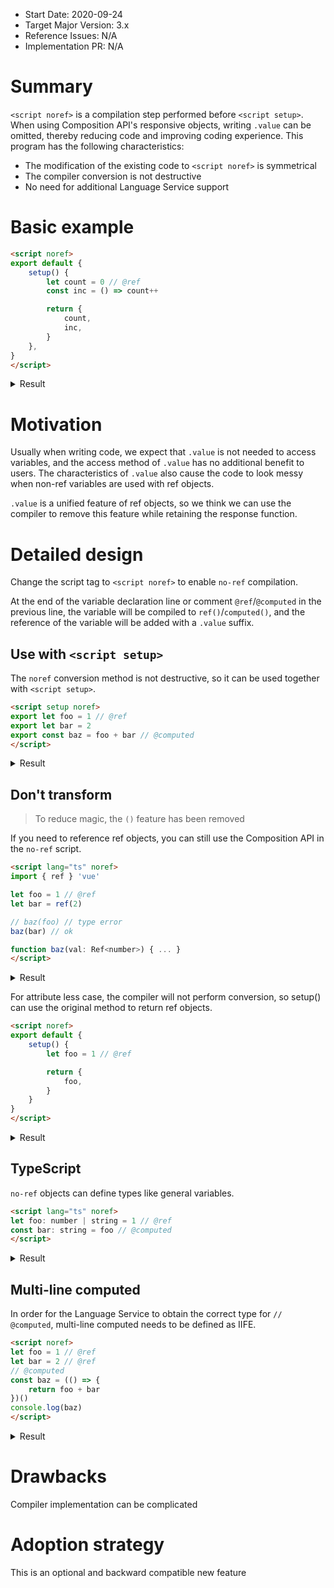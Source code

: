 - Start Date: 2020-09-24
- Target Major Version: 3.x
- Reference Issues: N/A
- Implementation PR: N/A

# Summary

`<script noref>` is a compilation step performed before `<script setup>`. When using Composition API's responsive objects, writing `.value` can be omitted, thereby reducing code and improving coding experience. This program has the following characteristics:

- The modification of the existing code to `<script noref>` is symmetrical
- The compiler conversion is not destructive
- No need for additional Language Service support

# Basic example

```html
<script noref>
export default {
    setup() {
        let count = 0 // @ref
        const inc = () => count++

        return {
            count,
            inc,
        }
    },
}
</script>
```

<details>
<summary>Result</summary>

```html
<script>
import { ref } from 'vue'

export default {
    setup() {
        const count = ref(0)
        const inc = () => count.value++

        return {
            count,
            inc,
        }
    },
}
</script>
```
</details>

# Motivation

Usually when writing code, we expect that `.value` is not needed to access variables, and the access method of `.value` has no additional benefit to users. The characteristics of `.value` also cause the code to look messy when non-ref variables are used with ref objects.

`.value` is a unified feature of ref objects, so we think we can use the compiler to remove this feature while retaining the response function.

# Detailed design

Change the script tag to `<script noref>` to enable `no-ref` compilation.

At the end of the variable declaration line or comment `@ref`/`@computed` in the previous line, the variable will be compiled to `ref()`/`computed()`, and the reference of the variable will be added with a `.value` suffix.

## Use with `<script setup>`

The `noref` conversion method is not destructive, so it can be used together with `<script setup>`.

```html
<script setup noref>
export let foo = 1 // @ref
export let bar = 2
export const baz = foo + bar // @computed
</script>
```

<details>
<summary>Result</summary>

```html
<script setup>
import { ref, computed } from 'vue'

export const foo = ref(1)
export let bar = 2
export const baz = computed(() => foo.value + bar)
</script>
```
</details>

## Don't transform

> To reduce magic, the `()` feature has been removed

If you need to reference ref objects, you can still use the Composition API in the `no-ref` script.

```html
<script lang="ts" noref>
import { ref } 'vue'

let foo = 1 // @ref
let bar = ref(2)

// baz(foo) // type error
baz(bar) // ok

function baz(val: Ref<number>) { ... }
</script>
```

<details>
<summary>Result</summary>

```html
<script lang="ts">
import { ref } 'vue'

let foo = ref(1)
let bar = ref(2)

// baz(foo.value) // type error
baz(bar) // ok

function baz(val: Ref<number>) { ... }
</script>
```
</details>

For attribute less case, the compiler will not perform conversion, so setup() can use the original method to return ref objects.

```html
<script noref>
export default {
    setup() {
        let foo = 1 // @ref

        return {
            foo,
        }
    }
}
</script>
```

<details>
<summary>Result</summary>

```html
<script>
import { ref } from 'vue'

export default {
    setup() {
        const foo = ref(1)

        return {
            foo,
        }
    }
}
</script>
```
</details>

## TypeScript

`no-ref` objects can define types like general variables.

```html
<script lang="ts" noref>
let foo: number | string = 1 // @ref
const bar: string = foo // @computed
</script>
```

<details>
<summary>Result</summary>

```html
<script lang="ts">
import { ref, computed } from 'vue'

const foo = ref<number | string>(1)
const bar = computed<string>(() => foo.value)
</script>
```
</details>


## Multi-line computed

In order for the Language Service to obtain the correct type for `// @computed`, multi-line computed needs to be defined as IIFE.

```html
<script noref>
let foo = 1 // @ref
let bar = 2 // @ref
// @computed
const baz = (() => {
    return foo + bar
})()
console.log(baz)
</script>
```

<details>
<summary>Result</summary>

```html
<script>
import { ref, computed } from 'vue'

const foo = ref(1)
const bar = ref(2)
const baz = computed(() => {
    return foo.value + bar.value
})
console.log(baz.value)
</script>
```
</details>

# Drawbacks

Compiler implementation can be complicated

# Adoption strategy

This is an optional and backward compatible new feature
